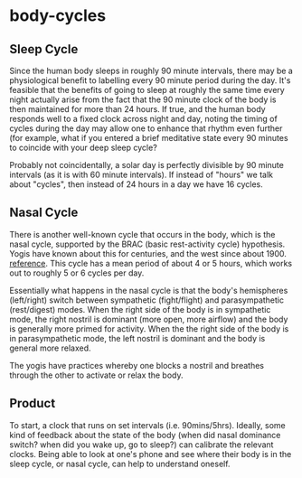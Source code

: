 # body-cycles

## Sleep Cycle
Since the human body sleeps in roughly 90 minute intervals, there may be a physiological benefit to labelling every 90 minute period during the day. It's feasible that the benefits of going to sleep at roughly the same time every night actually arise from the fact that the 90 minute clock of the body is then maintained for more than 24 hours. If true, and the human body responds well to a fixed clock across night and day, noting the timing of cycles during the day may allow one to enhance that rhythm even further (for example, what if you entered a brief meditative state every 90 minutes to coincide with your deep sleep cycle?

Probably not coincidentally, a solar day is perfectly divisible by 90 minute intervals (as it is with 60 minute intervals). If instead of "hours" we talk about "cycles", then instead of 24 hours in a day we have 16 cycles. 

## Nasal Cycle
There is another well-known cycle that occurs in the body, which is the nasal cycle, supported by the BRAC (basic rest-activity cycle) hypothesis. Yogis have known about this for centuries, and the west since about 1900. [reference](http://sequencewiz.org/2014/08/06/one-nostril-breathing/). This cycle has a mean period of about 4 or 5 hours, which works out to roughly 5 or 6 cycles per day.

Essentially what happens in the nasal cycle is that the body's hemispheres (left/right) switch between sympathetic (fight/flight) and parasympathetic (rest/digest) modes. When the right side of the body is in sympathetic mode, the right nostril is dominant (more open, more airflow) and the body is generally more primed for activity. When the the right side of the body is in parasympathetic mode, the left nostril is dominant and the body is general more relaxed. 

The yogis have practices whereby one blocks a nostril and breathes through the other to activate or relax the body.

## Product
To start, a clock that runs on set intervals (i.e. 90mins/5hrs). Ideally, some kind of feedback about the state of the body (when did nasal dominance switch? when did you wake up, go to sleep?) can calibrate the relevant clocks. Being able to look at one's phone and see where their body is in the sleep cycle, or nasal cycle, can help to understand oneself.

